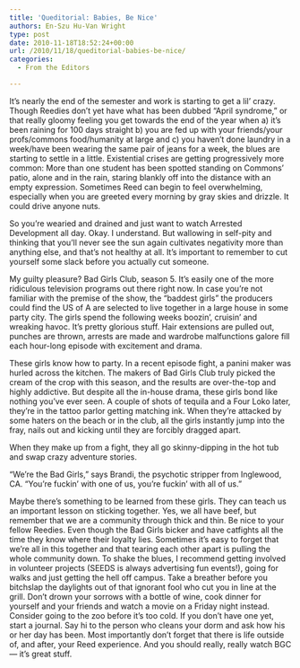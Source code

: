 ```yaml
---
title: 'Queditorial: Babies, Be Nice'
authors: En-Szu Hu-Van Wright
type: post
date: 2010-11-18T18:52:24+00:00
url: /2010/11/18/queditorial-babies-be-nice/
categories:
  - From the Editors

---
```

It’s nearly the end of the semester and work is starting to get a lil’ crazy. Though Reedies don’t yet have what has been dubbed “April syndrome,” or that really gloomy feeling you get towards the end of the year when a) it’s been raining for 100 days straight b) you are fed up with your friends/your profs/commons food/humanity at large and c) you haven’t done laundry in a week/have been wearing the same pair of jeans for a week, the blues are starting to settle in a little. Existential crises are getting progressively more common: More than one student has been spotted standing on Commons’ patio, alone and in the rain, staring blankly off into the distance with an empty expression. Sometimes Reed can begin to feel overwhelming, especially when you are greeted every morning by gray skies and drizzle. It could drive anyone nuts.

So you’re wearied and drained and just want to watch Arrested Development all day. Okay. I understand. But wallowing in self-pity and thinking that you’ll never see the sun again cultivates negativity more than anything else, and that’s not healthy at all. It’s important to remember to cut yourself some slack before you actually cut someone.

My guilty pleasure? Bad Girls Club, season 5. It’s easily one of the more ridiculous television programs out there right now. In case you’re not familiar with the premise of the show, the “baddest girls” the producers could find the US of A are selected to live together in a large house in some party city. The girls spend the following weeks boozin’, cruisin’ and wreaking havoc. It’s pretty glorious stuff. Hair extensions are pulled out, punches are thrown, arrests are made and wardrobe malfunctions galore fill each hour-long episode with excitement and drama.

These girls know how to party. In a recent episode fight, a panini maker was hurled across the kitchen. The makers of Bad Girls Club truly picked the cream of the crop with this season, and the results are over-the-top and highly addictive. But despite all the in-house drama, these girls bond like nothing you’ve ever seen. A couple of shots of tequila and a Four Loko later, they’re in the tattoo parlor getting matching ink. When they’re attacked by some haters on the beach or in the club, all the girls instantly jump into the fray, nails out and kicking until they are forcibly dragged apart.

When they make up from a fight, they all go skinny-dipping in the hot tub and swap crazy adventure stories.

“We’re the Bad Girls,” says Brandi, the psychotic stripper from Inglewood, CA. “You’re fuckin’ with one of us, you’re fuckin’ with all of us.”

Maybe there’s something to be learned from these girls. They can teach us an important lesson on sticking together. Yes, we all have beef, but remember that we are a community through thick and thin. Be nice to your fellow Reedies. Even though the Bad Girls bicker and have catfights all the time they know where their loyalty lies. Sometimes it’s easy to forget that we’re all in this together and that tearing each other apart is pulling the whole community down. To shake the blues, I recommend getting involved in volunteer projects (SEEDS is always advertising fun events!), going for walks and just getting the hell off campus. Take a breather before you bitchslap the daylights out of that ignorant fool who cut you in line at the grill. Don’t drown your sorrows with a bottle of wine, cook dinner for yourself and your friends and watch a movie on a Friday night instead. Consider going to the zoo before it’s too cold. If you don’t have one yet, start a journal. Say hi to the person who cleans your dorm and ask how his or her day has been. Most importantly don’t forget that there is life outside of, and after, your Reed experience. And you should really, really watch BGC — it’s great stuff.